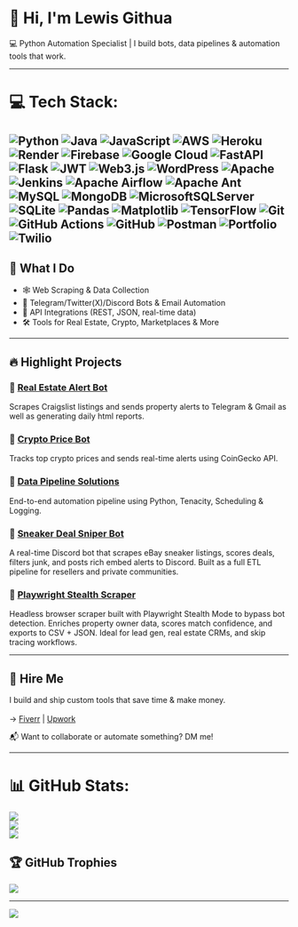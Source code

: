 # 👋 Hi, I'm Lewis Githua<br/>

💻 Python Automation Specialist | I build bots, data pipelines & automation tools that work.<br/>

---

# 💻 Tech Stack:
![Python](https://img.shields.io/badge/python-3670A0?style=for-the-badge&logo=python&logoColor=ffdd54) ![Java](https://img.shields.io/badge/java-%23ED8B00.svg?style=for-the-badge&logo=openjdk&logoColor=white) ![JavaScript](https://img.shields.io/badge/javascript-%23323330.svg?style=for-the-badge&logo=javascript&logoColor=%23F7DF1E) ![AWS](https://img.shields.io/badge/AWS-%23FF9900.svg?style=for-the-badge&logo=amazon-aws&logoColor=white) ![Heroku](https://img.shields.io/badge/heroku-%23430098.svg?style=for-the-badge&logo=heroku&logoColor=white) ![Render](https://img.shields.io/badge/Render-%46E3B7.svg?style=for-the-badge&logo=render&logoColor=white) ![Firebase](https://img.shields.io/badge/firebase-%23039BE5.svg?style=for-the-badge&logo=firebase) ![Google Cloud](https://img.shields.io/badge/GoogleCloud-%234285F4.svg?style=for-the-badge&logo=google-cloud&logoColor=white) ![FastAPI](https://img.shields.io/badge/FastAPI-005571?style=for-the-badge&logo=fastapi) ![Flask](https://img.shields.io/badge/flask-%23000.svg?style=for-the-badge&logo=flask&logoColor=white) ![JWT](https://img.shields.io/badge/JWT-black?style=for-the-badge&logo=JSON%20web%20tokens) ![Web3.js](https://img.shields.io/badge/web3.js-F16822?style=for-the-badge&logo=web3.js&logoColor=white) ![WordPress](https://img.shields.io/badge/WordPress-%23117AC9.svg?style=for-the-badge&logo=WordPress&logoColor=white) ![Apache](https://img.shields.io/badge/apache-%23D42029.svg?style=for-the-badge&logo=apache&logoColor=white) ![Jenkins](https://img.shields.io/badge/jenkins-%232C5263.svg?style=for-the-badge&logo=jenkins&logoColor=white) ![Apache Airflow](https://img.shields.io/badge/Apache%20Airflow-017CEE?style=for-the-badge&logo=Apache%20Airflow&logoColor=white) ![Apache Ant](https://img.shields.io/badge/Apache%20Ant-A81C7D?style=for-the-badge&logo=Apache%20Ant&logoColor=white) ![MySQL](https://img.shields.io/badge/mysql-4479A1.svg?style=for-the-badge&logo=mysql&logoColor=white) ![MongoDB](https://img.shields.io/badge/MongoDB-%234ea94b.svg?style=for-the-badge&logo=mongodb&logoColor=white) ![MicrosoftSQLServer](https://img.shields.io/badge/Microsoft%20SQL%20Server-CC2927?style=for-the-badge&logo=microsoft%20sql%20server&logoColor=white) ![SQLite](https://img.shields.io/badge/sqlite-%2307405e.svg?style=for-the-badge&logo=sqlite&logoColor=white) ![Pandas](https://img.shields.io/badge/pandas-%23150458.svg?style=for-the-badge&logo=pandas&logoColor=white) ![Matplotlib](https://img.shields.io/badge/Matplotlib-%23ffffff.svg?style=for-the-badge&logo=Matplotlib&logoColor=black) ![TensorFlow](https://img.shields.io/badge/TensorFlow-%23FF6F00.svg?style=for-the-badge&logo=TensorFlow&logoColor=white) ![Git](https://img.shields.io/badge/git-%23F05033.svg?style=for-the-badge&logo=git&logoColor=white) ![GitHub Actions](https://img.shields.io/badge/github%20actions-%232671E5.svg?style=for-the-badge&logo=githubactions&logoColor=white) ![GitHub](https://img.shields.io/badge/github-%23121011.svg?style=for-the-badge&logo=github&logoColor=white) ![Postman](https://img.shields.io/badge/Postman-FF6C37?style=for-the-badge&logo=postman&logoColor=white) ![Portfolio](https://img.shields.io/badge/Portfolio-%23000000.svg?style=for-the-badge&logo=firefox&logoColor=#FF7139) ![Twilio](https://img.shields.io/badge/Twilio-F22F46?style=for-the-badge&logo=Twilio&logoColor=white)
---
## 🚀 What I Do<br/>
- 🕸️ Web Scraping & Data Collection <br/> 
- 🤖 Telegram/Twitter(X)/Discord Bots & Email Automation <br/>
- 🔌 API Integrations (REST, JSON, real-time data)<br/>  
- 🛠️ Tools for Real Estate, Crypto, Marketplaces & More <br/>

---

## 🔥 Highlight Projects<br/>

### 📍 [Real Estate Alert Bot](https://github.com/Lewingtonnn/real-estate-scrapper) <br/> 
Scrapes Craigslist listings and sends property alerts to Telegram & Gmail as well as generating daily html reports.<br/>

### 📍 [Crypto Price Bot](https://github.com/Lewingtonnn/crypto-price-bot)<br/>  
Tracks top crypto prices and sends real-time alerts using CoinGecko API.

### 📍 [Data Pipeline Solutions](https://github.com/Lewingtonnn/Data-Pipline-Solutions)<br/>  
End-to-end automation pipeline using Python, Tenacity, Scheduling & Logging.<br/>

### 📍 [Sneaker Deal Sniper Bot](https://github.com/Lewingtonnn/Discord-ETL-data-pipeline)<br/>
A real-time Discord bot that scrapes eBay sneaker listings, scores deals, filters junk, and posts rich embed alerts to Discord. Built as a full ETL pipeline for resellers and private communities.

### 📍 [Playwright Stealth Scraper](https://github.com/Lewingtonnn/playwright_stealth_mode)  
Headless browser scraper built with Playwright Stealth Mode to bypass bot detection. Enriches property owner data, scores match confidence, and exports to CSV + JSON. Ideal for lead gen, real estate CRMs, and skip tracing workflows.

---

## 🛒 Hire Me
I build and ship custom tools that save time & make money.<br/>  
→ [Fiverr](https://www.fiverr.com/s/vv2XrQD) | [Upwork](https://www.upwork.com/freelancers/~017c8724343cc09b10)

📬 Want to collaborate or automate something? DM me!<br/>

---


# 📊 GitHub Stats:
![](https://github-readme-stats.vercel.app/api?username=Lewingtonnn&theme=codeSTACKr&hide_border=false&include_all_commits=false&count_private=false)<br/>
![](https://nirzak-streak-stats.vercel.app/?user=Lewingtonnn&theme=codeSTACKr&hide_border=false)<br/>
![](https://github-readme-stats.vercel.app/api/top-langs/?username=Lewingtonnn&theme=codeSTACKr&hide_border=false&include_all_commits=false&count_private=false&layout=compact)

## 🏆 GitHub Trophies
![](https://github-profile-trophy.vercel.app/?username=Lewingtonnn&theme=radical&no-frame=false&no-bg=true&margin-w=4)

---
[![](https://visitcount.itsvg.in/api?id=Lewingtonnn&icon=0&color=0)](https://visitcount.itsvg.in)

<!-- Proudly created with GPRM ( https://gprm.itsvg.in ) -->
